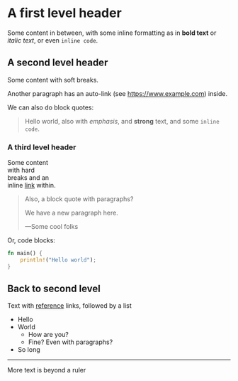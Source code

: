 # A first level header

Some content in between, with some inline formatting as in **bold text** or
*italic text*, or even `inline code`.

## A second level header

Some content
with soft breaks.

Another paragraph has an auto-link (see <https://www.example.com>) inside.

We can also do block quotes:

> Hello world, also with *emphasis*, and **strong** text, and some `inline
> code`.

### A third level header

Some content\
with hard\
breaks and an \
inline [link](http://example.com) within.

> Also, a block quote with paragraphs?
>
> We have a new paragraph here.
>
> —Some cool folks

Or, code blocks:

```rust
fn main() {
    println!("Hello world");
}
```

## Back to second level

Text with [reference][42] links, followed by a list

* Hello
* World
    * How are you?
    * Fine?
      Even with paragraphs?
* So long

----

More text is beyond a ruler

[42]: https://www.example.com